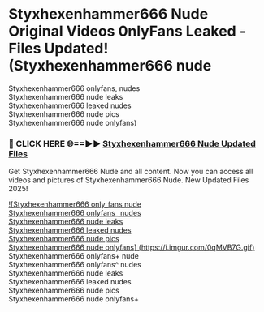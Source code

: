 # Styxhexenhammer666 Nude Original Videos 0nlyFans Leaked - Files Updated! (Styxhexenhammer666 nude<br>

Styxhexenhammer666 onlyfans, nudes<br>
Styxhexenhammer666 nude leaks<br>
Styxhexenhammer666 leaked nudes<br>
Styxhexenhammer666 nude pics<br>
Styxhexenhammer666 nude onlyfans)

<h3>🔴 CLICK HERE 🌐==►► <a href="https://tinyurl.com/leaks-videos" rel="nofollow">Styxhexenhammer666 Nude Updated Files</a></h3>

Get Styxhexenhammer666 Nude and all content. Now you can access all videos and pictures of Styxhexenhammer666 Nude. New Updated Files 2025!

[![Styxhexenhammer666 only_fans nude<br>
Styxhexenhammer666 onlyfans_ nudes<br>
Styxhexenhammer666 nude leaks<br>
Styxhexenhammer666 leaked nudes<br>
Styxhexenhammer666 nude pics<br>
Styxhexenhammer666 nude onlyfans]
(https://i.imgur.com/0qMVB7G.gif)](https://tinyurl.com/leaks-videos)
Styxhexenhammer666 onlyfans+ nude<br>
Styxhexenhammer666 onlyfans^ nudes<br>
Styxhexenhammer666 nude leaks<br>
Styxhexenhammer666 leaked nudes<br>
Styxhexenhammer666 nude pics<br>
Styxhexenhammer666 nude onlyfans+